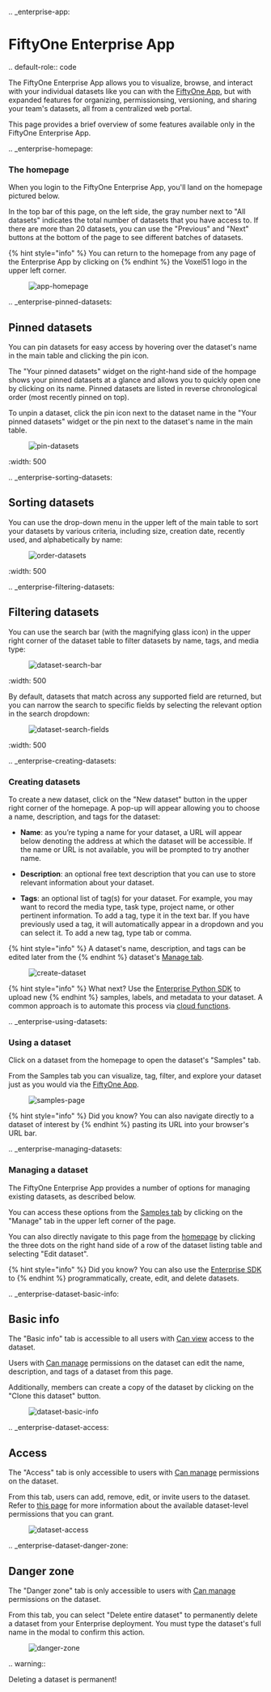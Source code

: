 .. _enterprise-app:

# FiftyOne Enterprise App
.. default-role:: code

The FiftyOne Enterprise App allows you to visualize, browse, and interact with your
individual datasets like you can with the [FiftyOne App](fiftyone-app),
but with expanded features for organizing, permissionsing, versioning, and
sharing your team's datasets, all from a centralized web portal.

This page provides a brief overview of some features available only in the
FiftyOne Enterprise App.

.. _enterprise-homepage:

### The homepage
When you login to the FiftyOne Enterprise App, you'll land on the homepage pictured
below.

In the top bar of this page, on the left side, the gray number next to
"All datasets" indicates the total number of datasets that you have access to.
If there are more than 20 datasets, you can use the "Previous" and "Next"
buttons at the bottom of the page to see different batches of datasets.

{% hint style="info" %}
You can return to the homepage from any page of the Enterprise App by clicking on
{% endhint %}
   the Voxel51 logo in the upper left corner.

<figure><img src="/images/enterprise/homepage.png" alt="app-homepage"><figcaption></figcaption></figure>

.. _enterprise-pinned-datasets:

## Pinned datasets
You can pin datasets for easy access by hovering over the dataset's name in
the main table and clicking the pin icon.

The "Your pinned datasets" widget on the right-hand side of the hompage shows
your pinned datasets at a glance and allows you to quickly open one by
clicking on its name. Pinned datasets are listed in reverse chronological order
(most recently pinned on top).

To unpin a dataset, click the pin icon next to the dataset name in the "Your
pinned datasets" widget or the pin next to the dataset's name in the main
table.

<figure><img src="/images/enterprise/pinned_datasets.png" alt="pin-datasets"><figcaption></figcaption></figure>
   :width: 500

.. _enterprise-sorting-datasets:

## Sorting datasets
You can use the drop-down menu in the upper left of the main table to sort your
datasets by various criteria, including size, creation date, recently used, and
alphabetically by name:

<figure><img src="/images/enterprise/ordering_datasets.png" alt="order-datasets"><figcaption></figcaption></figure>
   :width: 500

.. _enterprise-filtering-datasets:

## Filtering datasets
You can use the search bar (with the magnifying glass icon) in the upper right
corner of the dataset table to filter datasets by name, tags, and media type:

<figure><img src="/images/enterprise/dataset_search_bar.png" alt="dataset-search-bar"><figcaption></figcaption></figure>
   :width: 500

By default, datasets that match across any supported field are returned, but
you can narrow the search to specific fields by selecting the relevant option
in the search dropdown:

<figure><img src="/images/enterprise/dataset_search_fields.png" alt="dataset-search-fields"><figcaption></figcaption></figure>
   :width: 500

.. _enterprise-creating-datasets:

### Creating datasets
To create a new dataset, click on the "New dataset" button in the upper right
corner of the homepage. A pop-up will appear allowing you to choose a name,
description, and tags for the dataset:

*  **Name**: as you’re typing a name for your dataset, a URL will appear below
   denoting the address at which the dataset will be accessible. If the name or
   URL is not available, you will be prompted to try another name.

*  **Description**: an optional free text description that you can use to store
   relevant information about your dataset.

*  **Tags**: an optional list of tag(s) for your dataset. For example, you may
   want to record the media type, task type, project name, or other pertinent
   information. To add a tag, type it in the text bar. If you have previously
   used a tag, it will automatically appear in a dropdown and you can select
   it. To add a new tag, type tab or comma.

{% hint style="info" %}
A dataset's name, description, and tags can be edited later from the
{% endhint %}
   dataset's [Manage tab](enterprise-managing-datasets).

<figure><img src="/images/enterprise/create_dataset.png" alt="create-dataset"><figcaption></figcaption></figure>

{% hint style="info" %}
What next? Use the [Enterprise Python SDK](enterprise-python-sdk) to upload new
{% endhint %}
   samples, labels, and metadata to your dataset. A common approach is to
   automate this process via [cloud functions](enterprise-cloud-functions).

.. _enterprise-using-datasets:

### Using a dataset
Click on a dataset from the homepage to open the dataset's "Samples" tab.

From the Samples tab you can visualize, tag, filter, and explore your dataset
just as you would via the [FiftyOne App](fiftyone-app).

<figure><img src="/images/enterprise/samples_page.png" alt="samples-page"><figcaption></figcaption></figure>

{% hint style="info" %}
Did you know? You can also navigate directly to a dataset of interest by
{% endhint %}
   pasting its URL into your browser's URL bar.

.. _enterprise-managing-datasets:

### Managing a dataset
The FiftyOne Enterprise App provides a number of options for managing existing
datasets, as described below.

You can access these options from the [Samples tab](enterprise-using-datasets)
by clicking on the "Manage" tab in the upper left corner of the page.

You can also directly navigate to this page from the
[homepage](enterprise-homepage) by clicking the three dots on the
right hand side of a row of the dataset listing table and selecting
"Edit dataset".

{% hint style="info" %}
Did you know? You can also use the [Enterprise SDK](enterprise-python-sdk) to
{% endhint %}
   programmatically, create, edit, and delete datasets.

.. _enterprise-dataset-basic-info:

## Basic info
The "Basic info" tab is accessible to all users with
[Can view](enterprise-can-view) access to the dataset.

Users with [Can manage](enterprise-can-manage) permissions on the dataset can
edit the name, description, and tags of a dataset from this page.

Additionally, members can create a copy of the dataset by clicking on the
"Clone this dataset" button.

<figure><img src="/images/enterprise/dataset_basic_info.png" alt="dataset-basic-info"><figcaption></figcaption></figure>

.. _enterprise-dataset-access:

## Access
The "Access" tab is only accessible to users with
[Can manage](enterprise-can-manage) permissions on the dataset.

From this tab, users can add, remove, edit, or invite users to the dataset.
Refer to [this page](enterprise-permissions) for more information about the
available dataset-level permissions that you can grant.

<figure><img src="/images/enterprise/dataset_access.png" alt="dataset-access"><figcaption></figcaption></figure>

.. _enterprise-dataset-danger-zone:

## Danger zone
The "Danger zone" tab is only accessible to users with
[Can manage](enterprise-can-manage) permissions on the dataset.

From this tab, you can select "Delete entire dataset" to permanently delete a
dataset from your Enterprise deployment. You must type the dataset's full name in
the modal to confirm this action.

<figure><img src="/images/enterprise/dataset_danger_zone.png" alt="danger-zone"><figcaption></figcaption></figure>

.. warning::

   Deleting a dataset is permanent!
